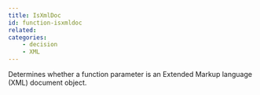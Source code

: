 ```yaml
---
title: IsXmlDoc
id: function-isxmldoc
related:
categories:
    - decision
    - XML
---
```


Determines whether a function parameter is an Extended Markup
language (XML) document object.

